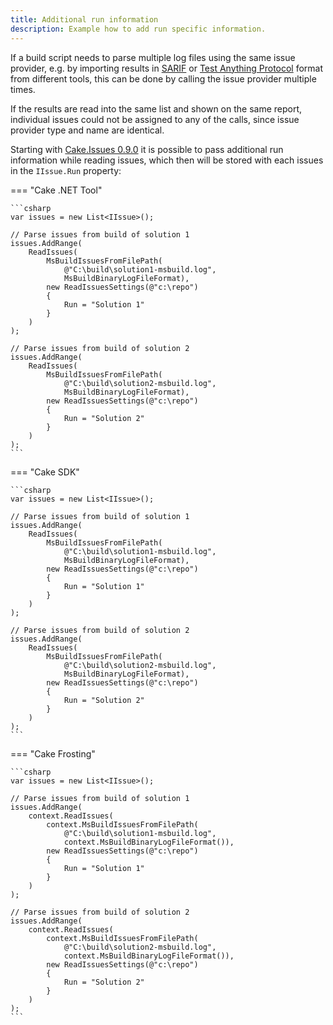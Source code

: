 ```yaml
---
title: Additional run information
description: Example how to add run specific information.
---
```


If a build script needs to parse multiple log files using the same issue provider,
e.g. by importing results in [SARIF] or [Test Anything Protocol] format from different tools,
this can be done by calling the issue provider multiple times.

If the results are read into the same list and shown on the same report,
individual issues could not be assigned to any of the calls, since issue provider type and name are identical.

Starting with [Cake.Issues 0.9.0] it is possible to pass additional run information while reading issues,
which then will be stored with each issues in the `IIssue.Run` property:

=== "Cake .NET Tool"

    ```csharp
    var issues = new List<IIssue>();
    
    // Parse issues from build of solution 1
    issues.AddRange(
        ReadIssues(
            MsBuildIssuesFromFilePath(
                @"C:\build\solution1-msbuild.log",
                MsBuildBinaryLogFileFormat),
            new ReadIssuesSettings(@"c:\repo")
            {
                Run = "Solution 1"
            }
        )
    );
    
    // Parse issues from build of solution 2
    issues.AddRange(
        ReadIssues(
            MsBuildIssuesFromFilePath(
                @"C:\build\solution2-msbuild.log",
                MsBuildBinaryLogFileFormat),
            new ReadIssuesSettings(@"c:\repo")
            {
                Run = "Solution 2"
            }
        )
    );
    ```

=== "Cake SDK"

    ```csharp
    var issues = new List<IIssue>();
    
    // Parse issues from build of solution 1
    issues.AddRange(
        ReadIssues(
            MsBuildIssuesFromFilePath(
                @"C:\build\solution1-msbuild.log",
                MsBuildBinaryLogFileFormat),
            new ReadIssuesSettings(@"c:\repo")
            {
                Run = "Solution 1"
            }
        )
    );
    
    // Parse issues from build of solution 2
    issues.AddRange(
        ReadIssues(
            MsBuildIssuesFromFilePath(
                @"C:\build\solution2-msbuild.log",
                MsBuildBinaryLogFileFormat),
            new ReadIssuesSettings(@"c:\repo")
            {
                Run = "Solution 2"
            }
        )
    );
    ```

=== "Cake Frosting"

    ```csharp
    var issues = new List<IIssue>();
    
    // Parse issues from build of solution 1
    issues.AddRange(
        context.ReadIssues(
            context.MsBuildIssuesFromFilePath(
                @"C:\build\solution1-msbuild.log",
                context.MsBuildBinaryLogFileFormat()),
            new ReadIssuesSettings(@"c:\repo")
            {
                Run = "Solution 1"
            }
        )
    );
    
    // Parse issues from build of solution 2
    issues.AddRange(
        context.ReadIssues(
            context.MsBuildIssuesFromFilePath(
                @"C:\build\solution2-msbuild.log",
                context.MsBuildBinaryLogFileFormat()),
            new ReadIssuesSettings(@"c:\repo")
            {
                Run = "Solution 2"
            }
        )
    );
    ```

[SARIF]: ../../issue-providers/sarif/index.md
[Test Anything Protocol]: ../../issue-providers/tap/index.md
[Cake.Issues 0.9.0]: ../../../news/posts/2020-08-22-cake-issues-v0.9.0-released.md#support-for-passing-additional-run-information
